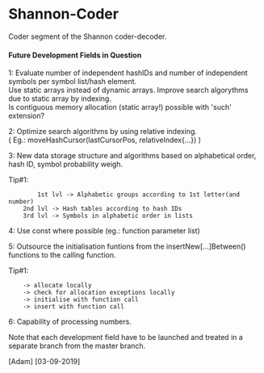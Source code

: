 # Shannon-Coder
Coder segment of the Shannon coder-decoder.

#### Future Development Fields in Question

1: Evaluate number of independent hashIDs and number of independent symbols per symbol list/hash element.\
Use static arrays instead of dynamic arrays. Improve search algorythms due to static array by indexing.\
Is contiguous memory allocation (static array!) possible with 'such' extension?

2: Optimize search algorithms by using relative indexing.\
( Eg.: moveHashCursor(lastCursorPos, relativeIndex{...}) )

3: New data storage structure and algorithms based on alphabetical order, hash ID, symbol probability weigh.
	
  Tip#1:
  
            1st lvl -> Alphabetic groups according to 1st letter(and number)
		2nd lvl -> Hash tables according to hash IDs
		3rd lvl -> Symbols in alphabetic order in lists

4: Use const where possible (eg.: function parameter list)

5: Outsource the initialisation funtions from the insertNew[...]Between() functions to the calling function.
 
  Tip#1:
    
		-> allocate locally
		-> check for allocation exceptions locally
		-> initialise with function call
		-> insert with function call

6: Capability of processing numbers.

Note that each development field have to be launched and treated in a separate branch from the master branch.

[Adam] [03-09-2019]
